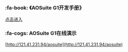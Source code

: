﻿###  :fa-book: 《AOSuite G1开发手册》
[点击进入](http://git.oschina.net/osworks/AOS/tree/master/AOSuite%20G1/doc)

###  :fa-cogs: AOSuite G1在线演示
[http://121.41.231.94/aosuite](http://121.41.231.94/aosuite)